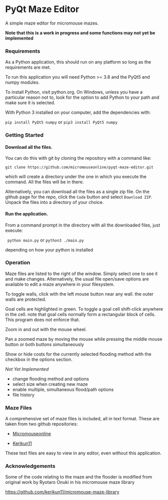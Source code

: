 # PyQt Maze Editor

A simple maze editor for micromouse mazes.

__Note that this is a work in progress and some functions may not yet be implemented__


### Requirements

As a Python application, this should run on any platform so long as the requirements are met.

To run this application you will need Python >= 3.8 and the PyQt5 and numpy modules.

To install Python, visit python.org. On Windows, unless you have a particular reason not to, look for the option to 
add Python to your path and make sure it is selected. 

With Python 3 installed on your computer, add the dependencies with:

```pip install PyQt5 numpy``` or ```pip3 install PyQt5 numpy```

### Getting Started

#### Download all the files.

You can do this with git by cloning the repository with a command like:

``` git clone https://github.com/micromouseonline/pyqt-maze-editor.git ```

which will create a directory under the one in which you execute the command. All the files will be in there.

Alternatively, you can download all the files as a single zip file. On the github page for the repo, click the 
```Code``` button and select `Download ZIP`. Unpack the files into a directory of your choice.

#### Run the application.

From a command prompt in the directory with all the downloaded files, just execute:

``` python main.py``` or ```python3 ./main.py```

depending on how your python is installed

### Operation

Maze files are listed to the right of the window. Simply select one to see it and make changes. Alternatively, the 
usual file open/save options are available to edit a maze anywhere in your filesystem.

To toggle walls, click with the left mouse button near any wall. the outer walls are protected.

Goal cells are highlighted in green. To toggle a goal cell shift-click anywhere in the cell. note that goal cells 
normally form a rectangular block of cells. This program does not enforce that.

Zoom in and out with the mouse wheel.

Pan a zoomed maze by moving the mouse while pressing the middle mouse button or both buttons simultaneously

Show or hide costs for the currently selected flooding method with the checkbox in the options section.

_Not Yet Implemented_
 - change flooding method and options
 - select size when creating new maze
 - enable multiple, simultaneous flood/path options
 - file history

### Maze Files

A comprehensive set of maze files is included, all in text format. These are taken from two github repositories:

- [Micromouseonline](https://github.com/micromouseonline/mazefiles)

- [Kerikun11](https://github.com/kerikun11/micromouse-maze-data)

These text files are easy to view in any editor, even without this application. 

### Acknowledgements

Some of the code relating to the maze and the flooder is modified from original work by Ryotaro Onuki in his 
micromouse maze library

https://github.com/kerikun11/micromouse-maze-library


